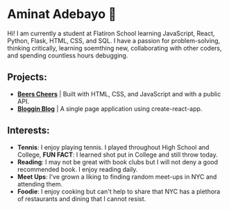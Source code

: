# Aminat Adebayo 👋
Hi! I am currently a student at Flatiron School learning JavaScript, React, Python, Flask, HTML, CSS, and SQL. I have a passion for problem-solving, thinking critically, learning soemthing new, collaborating with other coders,  and spending countless hours debugging.  

## Projects:
- **[Beers Cheers](https://github.com/Amii911/phase-1-project)** | Built with HTML, CSS, and JavaScript and with a public API. 
- **[Bloggin Blog](https://github.com/Amii911/bloggin-blog)** | A single page application using create-react-app.

## Interests:
- **Tennis**: I enjoy playing tennis. I played throughout High School and College, **FUN FACT**: I learned shot put in College and still throw today. 
- **Reading**: I may not be great with book clubs but I will not deny a good recommended book. I enjoy reading daily.
- **Meet Ups**:  I've grown a liking to finding random meet-ups in NYC and attending them. 
- **Foodie**: I enjoy cooking but can't help to share that NYC has a plethora of restaurants and dining that I cannot resist.
